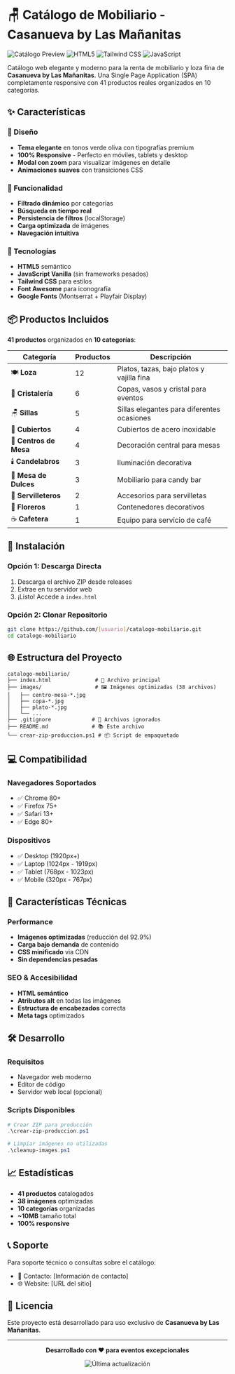 # 🪑 Catálogo de Mobiliario - Casanueva by Las Mañanitas

![Catálogo Preview](https://img.shields.io/badge/Estado-Producción-brightgreen) ![HTML5](https://img.shields.io/badge/HTML5-E34F26?logo=html5&logoColor=white) ![Tailwind CSS](https://img.shields.io/badge/Tailwind_CSS-38B2AC?logo=tailwind-css&logoColor=white) ![JavaScript](https://img.shields.io/badge/JavaScript-F7DF1E?logo=javascript&logoColor=black)

Catálogo web elegante y moderno para la renta de mobiliario y loza fina de **Casanueva by Las Mañanitas**. Una Single Page Application (SPA) completamente responsive con 41 productos reales organizados en 10 categorías.

## ✨ Características

### 🎨 Diseño
- **Tema elegante** en tonos verde oliva con tipografías premium
- **100% Responsive** - Perfecto en móviles, tablets y desktop
- **Modal con zoom** para visualizar imágenes en detalle
- **Animaciones suaves** con transiciones CSS

### 🔧 Funcionalidad
- **Filtrado dinámico** por categorías
- **Búsqueda en tiempo real**
- **Persistencia de filtros** (localStorage)
- **Carga optimizada** de imágenes
- **Navegación intuitiva**

### 📱 Tecnologías
- **HTML5** semántico
- **JavaScript Vanilla** (sin frameworks pesados)
- **Tailwind CSS** para estilos
- **Font Awesome** para iconografía
- **Google Fonts** (Montserrat + Playfair Display)

## 📦 Productos Incluidos

**41 productos** organizados en **10 categorías**:

| Categoría | Productos | Descripción |
|-----------|-----------|-------------|
| 🍽️ **Loza** | 12 | Platos, tazas, bajo platos y vajilla fina |
| 🥂 **Cristalería** | 6 | Copas, vasos y cristal para eventos |
| 🪑 **Sillas** | 5 | Sillas elegantes para diferentes ocasiones |
| 🍴 **Cubiertos** | 4 | Cubiertos de acero inoxidable |
| 🏺 **Centros de Mesa** | 4 | Decoración central para mesas |
| 🕯️ **Candelabros** | 3 | Iluminación decorativa |
| 🍰 **Mesa de Dulces** | 3 | Mobiliario para candy bar |
| 📿 **Servilleteros** | 2 | Accesorios para servilletas |
| 🏺 **Floreros** | 1 | Contenedores decorativos |
| ☕ **Cafetera** | 1 | Equipo para servicio de café |

## 🚀 Instalación

### Opción 1: Descarga Directa
1. Descarga el archivo ZIP desde releases
2. Extrae en tu servidor web
3. ¡Listo! Accede a `index.html`

### Opción 2: Clonar Repositorio
```bash
git clone https://github.com/[usuario]/catalogo-mobiliario.git
cd catalogo-mobiliario
```

## 🌐 Estructura del Proyecto

```
catalogo-mobiliario/
├── index.html              # 📄 Archivo principal
├── images/                 # 🖼️ Imágenes optimizadas (38 archivos)
│   ├── centro-mesa-*.jpg
│   ├── copa-*.jpg
│   ├── plato-*.jpg
│   └── ...
├── .gitignore             # 🚫 Archivos ignorados
├── README.md              # 📚 Este archivo
└── crear-zip-produccion.ps1 # 📦 Script de empaquetado
```

## 💻 Compatibilidad

### Navegadores Soportados
- ✅ Chrome 80+
- ✅ Firefox 75+
- ✅ Safari 13+
- ✅ Edge 80+

### Dispositivos
- ✅ Desktop (1920px+)
- ✅ Laptop (1024px - 1919px)
- ✅ Tablet (768px - 1023px)
- ✅ Mobile (320px - 767px)

## 🎯 Características Técnicas

### Performance
- **Imágenes optimizadas** (reducción del 92.9%)
- **Carga bajo demanda** de contenido
- **CSS minificado** via CDN
- **Sin dependencias pesadas**

### SEO & Accesibilidad
- **HTML semántico**
- **Atributos alt** en todas las imágenes
- **Estructura de encabezados** correcta
- **Meta tags** optimizados

## 🛠️ Desarrollo

### Requisitos
- Navegador web moderno
- Editor de código
- Servidor web local (opcional)

### Scripts Disponibles
```powershell
# Crear ZIP para producción
.\crear-zip-produccion.ps1

# Limpiar imágenes no utilizadas
.\cleanup-images.ps1
```

## 📈 Estadísticas

- **41 productos** catalogados
- **38 imágenes** optimizadas
- **10 categorías** organizadas
- **~10MB** tamaño total
- **100% responsive**

## 📞 Soporte

Para soporte técnico o consultas sobre el catálogo:
- 📧 Contacto: [Información de contacto]
- 🌐 Website: [URL del sitio]

## 📄 Licencia

Este proyecto está desarrollado para uso exclusivo de **Casanueva by Las Mañanitas**.

---

<div align="center">

**Desarrollado con ❤️ para eventos excepcionales**

![Última actualización](https://img.shields.io/badge/Última_actualización-Agosto_2025-blue)

</div>
